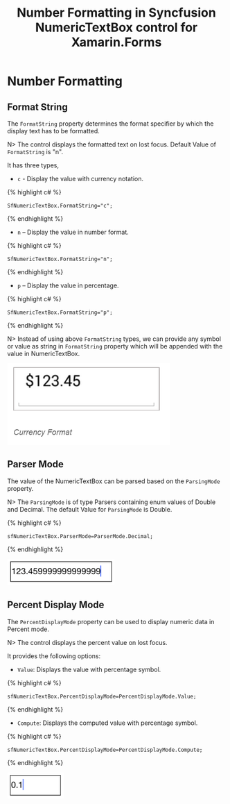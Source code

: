 ﻿---
layout: post
title: Number Formatting in Syncfusion NumericTextBox control for Xamarin.Forms
description: Learn how to add format String, enable parser mode and percent display mode for NumericTextBox control.
platform: Xamarin.Forms
control: NumericTextBox
documentation: ug
---
# Number Formatting

## Format String

The `FormatString` property determines the format specifier by which the display text has to be formatted. 

N> The control displays the formatted text on lost focus. Default Value of `FormatString` is "n".

It has three types,

* `c` - Display the value with currency notation.
	
{% highlight c# %}
	
	SfNumericTextBox.FormatString="c";
	 
{% endhighlight %}
	

* `n` – Display the value in number format.
	
{% highlight c# %}
	
	SfNumericTextBox.FormatString="n";
	 
{% endhighlight %}
	

* `p` – Display the value in percentage.
	
{% highlight c# %}

	SfNumericTextBox.FormatString="p";
	 
{% endhighlight %}
	
N> Instead of using above `FormatString` types, we can provide any symbol or value as string in `FormatString` property which will be appended with the value in NumericTextBox. 

![](images/FormatString.png)

## Parser Mode

The value of the NumericTextBox can be parsed based on the `ParsingMode` property. 

N> The `ParsingMode` is of type Parsers containing enum values of Double and Decimal. The default Value for `ParsingMode` is Double.

{% highlight c# %}

	sfNumericTextBox.ParserMode=ParserMode.Decimal;
	  
{% endhighlight %}

![](images/ParserMode.png)

## Percent Display Mode

The `PercentDisplayMode` property can be used to display numeric data in Percent mode. 

N> The control displays the percent value on lost focus. 

It provides the following options:

* `Value`: Displays the value with percentage symbol.

{% highlight c# %}

	sfNumericTextBox.PercentDisplayMode=PercentDisplayMode.Value;

{% endhighlight %}

* `Compute`: Displays the computed value with percentage symbol.

{% highlight c# %}

	sfNumericTextBox.PercentDisplayMode=PercentDisplayMode.Compute;

{% endhighlight %}

![](images/PercentageDisplayMode.png)


